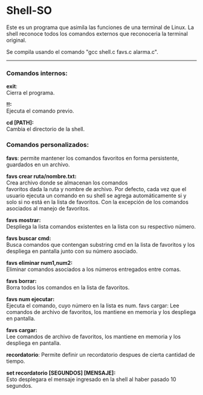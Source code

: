 # Shell-SO

Este es un programa que asimila las funciones de una terminal de Linux. La shell reconoce todos los comandos externos que reconoceria la terminal original. 

Se compila usando el comando "gcc shell.c favs.c alarma.c".

---

### Comandos internos: 

 __exit__:                                    
 Cierra el programa.
  
 __!!:__                                      
 Ejecuta el comando previo.

 __cd [PATH]:__                            
 Cambia el directorio de la shell.                              


### Comandos personalizados: 

__favs__: permite mantener los comandos favoritos en forma persistente, guardados en un archivo.

  __favs crear ruta/nombre.txt:__           
                                          Crea archivo donde se almacenan los comandos     
                                          favoritos dada la ruta y nombre de archivo.
                                          Por defecto, cada vez que el usuario ejecuta un comando en su shell se agrega 
                                          automáticamente si y solo si no está en la lista de favoritos. Con la excepción de 
                                          los comandos asociados al manejo de favoritos.
  
  __favs mostrar:__                            
                                          Despliega la lista comandos existentes en la 
                                          lista con su respectivo número.

  __favs buscar cmd:__                      
                                          Busca comandos que contengan substring cmd en la lista de favoritos y los 
                                          despliega en pantalla junto con su número asociado.

  __favs eliminar num1,num2:__                 
                                          Eliminar comandos asociados a los números entregados entre comas.
  
  __favs borrar:__                             
                                          Borra todos los comandos en la lista de favoritos.
  
  __favs num ejecutar:__                       
                                          Ejecuta el comando, cuyo número en la lista es num. favs cargar: Lee comandos de 
                                          archivo de favoritos, los mantiene en memoria y los despliega en pantalla.
  
  __favs cargar:__                             
                                          Lee comandos de archivo de favoritos, los mantiene en memoria y los despliega en 
                                          pantalla.
                                          





__recordatorio__: Permite definir un recordatorio despues de cierta cantidad de tiempo.

__set recordatorio [SEGUNDOS] [MENSAJE]:__   
                                          Esto desplegara el mensaje ingresado en la shell al haber pasado 10 segundos.






